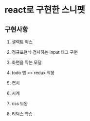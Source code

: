 # react로 구현한 스니펫
## 구현사항
1. 셀렉트 박스
2. 정규표현식 검사하는 input 태그 구현
3. 화면을 막는 모달
4. todo 앱 => redux 적용
5. 캡처
6. 시계

7. css 보완
8. 리덕스 학습